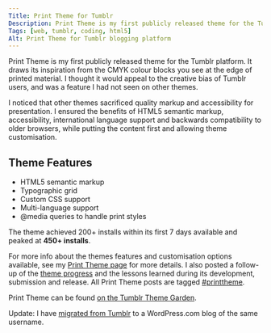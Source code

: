 ```yaml
---
Title: Print Theme for Tumblr
Description: Print Theme is my first publicly released theme for the Tumblr blogging platform, inspired by the CMYK colour test blocks on printed material
Tags: [web, tumblr, coding, html5]
Alt: Print Theme for Tumblr blogging platform
---
```

Print Theme is my first publicly released theme for the Tumblr platform. It draws its inspiration from the CMYK colour blocks you see at the edge of printed material. I thought it would appeal to the creative bias of Tumblr users, and was a feature I had not seen on other themes. 

I noticed that other themes sacrificed quality markup and accessibility for presentation. I ensured the benefits of HTML5 semantic markup, accessibility, international language support and backwards compatibility to older browsers, while putting the content first and allowing theme customisation.

## Theme Features

*	HTML5 semantic markup
*	Typographic grid
*	Custom CSS support
*	Multi-language support
*	@media queries to handle print styles


The theme achieved 200+ installs within its first <time datetime="P7D">7 days</time> available and peaked at **450+ installs**.

For more info about the themes features and customisation options available, see my [Print Theme page](https://paulfosterdesign.wordpress.com/printtheme) for more details. I also posted a follow-up of the [theme progress](https://paulfosterdesign.wordpress.com/2011/07/28/print-theme-update/) and the lessons learned during its development, submission and release. All Print Theme posts are tagged [#printtheme](https://paulfosterdesign.wordpress.com/tag/printtheme/).

Print Theme can be found [on the Tumblr Theme Garden](https://www.tumblr.com/theme/30839).

Update: I have [migrated from Tumblr](https://paulfosterdesign.wordpress.com/2016/12/17/paulfosterdesign-on-wordpress-com/) to a WordPress.com blog of the same username.
